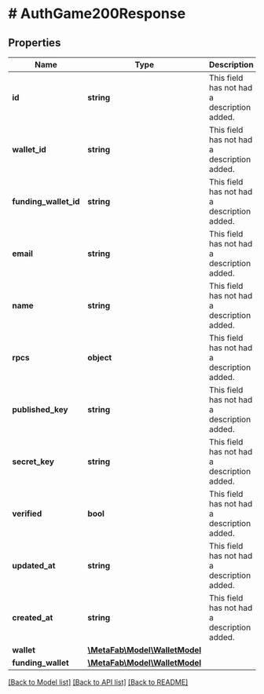 # # AuthGame200Response

## Properties

Name | Type | Description | Notes
------------ | ------------- | ------------- | -------------
**id** | **string** | This field has not had a description added. | [optional]
**wallet_id** | **string** | This field has not had a description added. | [optional]
**funding_wallet_id** | **string** | This field has not had a description added. | [optional]
**email** | **string** | This field has not had a description added. | [optional]
**name** | **string** | This field has not had a description added. | [optional]
**rpcs** | **object** | This field has not had a description added. | [optional]
**published_key** | **string** | This field has not had a description added. | [optional]
**secret_key** | **string** | This field has not had a description added. | [optional]
**verified** | **bool** | This field has not had a description added. | [optional]
**updated_at** | **string** | This field has not had a description added. | [optional]
**created_at** | **string** | This field has not had a description added. | [optional]
**wallet** | [**\MetaFab\Model\WalletModel**](WalletModel.md) |  | [optional]
**funding_wallet** | [**\MetaFab\Model\WalletModel**](WalletModel.md) |  | [optional]

[[Back to Model list]](../../README.md#models) [[Back to API list]](../../README.md#endpoints) [[Back to README]](../../README.md)
